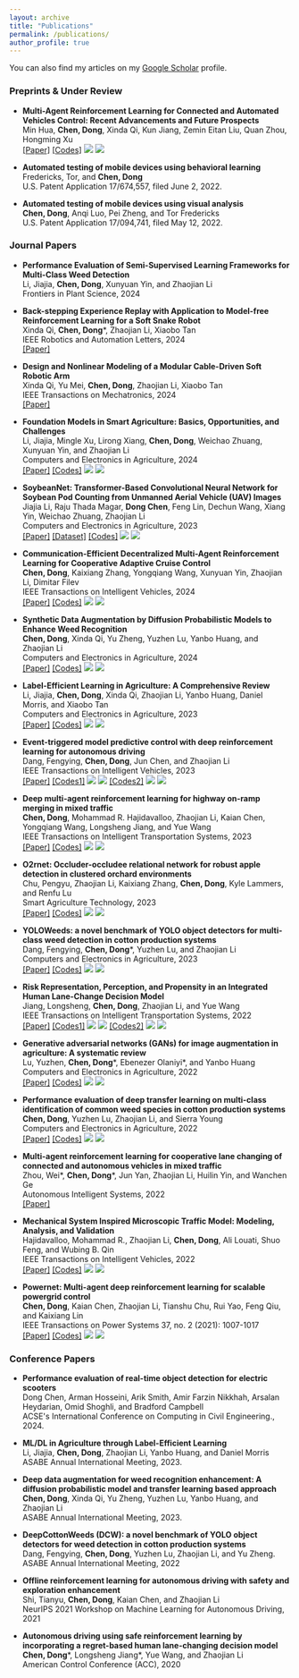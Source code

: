 ```yaml
---
layout: archive
title: "Publications"
permalink: /publications/
author_profile: true
---
```


You can also find my articles on my [Google Scholar](https://scholar.google.com/citations?hl=en&user=dwvTqeUAAAAJ&view_op=list_works&sortby=pubdate) profile.

### Preprints & Under Review



- **Multi-Agent Reinforcement Learning for Connected and Automated Vehicles Control: Recent Advancements and Future Prospects** \
  Min Hua, **Chen, Dong**, Xinda Qi, Kun Jiang, Zemin Eitan Liu, Quan Zhou, Hongming Xu \
  [[Paper]](https://arxiv.org/abs/2312.11084) [[Codes]](https://github.com/huahuaedi/MARL_in_CAV_control_review) ![](https://img.shields.io/github/stars/huahuaedi/MARL_in_CAV_control_review) ![](https://img.shields.io/github/forks/huahuaedi/MARL_in_CAV_control_review)
  

- **Automated testing of mobile devices using behavioral learning** \
  Fredericks, Tor, and **Chen, Dong** \
  U.S. Patent Application 17/674,557, filed June 2, 2022.
  
- **Automated testing of mobile devices using visual analysis** \
**Chen, Dong**, Anqi Luo, Pei Zheng, and Tor Fredericks \
  U.S. Patent Application 17/094,741, filed May 12, 2022.


### Journal Papers
- **Performance Evaluation of Semi-Supervised Learning Frameworks for Multi-Class Weed Detection** \
  Li, Jiajia, **Chen, Dong**, Xunyuan Yin, and Zhaojian Li \
  Frontiers in Plant Science, 2024

- **Back-stepping Experience Replay with Application to Model-free Reinforcement Learning for a Soft Snake Robot** \
  Xinda Qi, **Chen, Dong***, Zhaojian Li, Xiaobo Tan \
  IEEE Robotics and Automation Letters, 2024 \
  [[Paper]](https://arxiv.org/abs/2401.11372)

- **Design and Nonlinear Modeling of a Modular Cable-Driven Soft Robotic Arm** \
  Xinda Qi, Yu Mei, **Chen, Dong**, Zhaojian Li, Xiaobo Tan \
  IEEE Transactions on Mechatronics, 2024 \
  [[Paper]](https://arxiv.org/abs/2401.06377)

- **Foundation Models in Smart Agriculture: Basics, Opportunities, and Challenges** \
  Li, Jiajia, Mingle Xu, Lirong Xiang, **Chen, Dong**, Weichao Zhuang, Xunyuan Yin, and Zhaojian Li \
  Computers and Electronics in Agriculture, 2024 \
  [[Paper]](https://arxiv.org/abs/2308.06668) [[Codes]](https://github.com/JiajiaLi04/Agriculture-Foundation-Models) ![](https://img.shields.io/github/stars/JiajiaLi04/Agriculture-Foundation-Models) ![](https://img.shields.io/github/forks/JiajiaLi04/Agriculture-Foundation-Models)

- **SoybeanNet: Transformer-Based Convolutional Neural Network for Soybean Pod Counting from Unmanned Aerial Vehicle (UAV) Images** \
  Jiajia Li, Raju Thada Magar, **Dong Chen**, Feng Lin, Dechun Wang, Xiang Yin, Weichao Zhuang, Zhaojian Li \
  Computers and Electronics in Agriculture, 2023 \
  [[Paper]](https://arxiv.org/abs/2310.10861)  [[Dataset]](https://www.kaggle.com/datasets/jiajiali/uav-based-soybean-pod-images) [[Codes]](https://github.com/JiajiaLi04/Soybean-Pod-Counting-from-UAV-Images) ![](https://img.shields.io/github/stars/JiajiaLi04/Soybean-Pod-Counting-from-UAV-Images) ![](https://img.shields.io/github/forks/JiajiaLi04/Soybean-Pod-Counting-from-UAV-Images)


- **Communication-Efficient Decentralized Multi-Agent Reinforcement Learning for Cooperative Adaptive Cruise Control** \
 **Chen, Dong**, Kaixiang Zhang, Yongqiang Wang, Xunyuan Yin, Zhaojian Li, Dimitar Filev \
 IEEE Transactions on Intelligent Vehicles, 2024 \
 [[Paper]](https://ieeexplore.ieee.org/abstract/document/10443048) [[Codes]](https://github.com/DongChen06/MACACC) ![](https://img.shields.io/github/stars/DongChen06/MACACC) ![](https://img.shields.io/github/forks/DongChen06/MACACC)

- **Synthetic Data Augmentation by Diffusion Probabilistic Models to Enhance Weed Recognition**  \
  **Chen, Dong**, Xinda Qi, Yu Zheng, Yuzhen Lu, Yanbo Huang, and Zhaojian Li \
  Computers and Electronics in Agriculture, 2024 \
  [[Paper]](https://www.sciencedirect.com/science/article/abs/pii/S0168169923009055) [[Codes]](https://github.com/DongChen06/DMWeeds) ![](https://img.shields.io/github/stars/DongChen06/DMWeeds) ![](https://img.shields.io/github/forks/DongChen06/DMWeeds)
  
- **Label-Efficient Learning in Agriculture: A Comprehensive Review** \
  Li, Jiajia, **Chen, Dong**, Xinda Qi, Zhaojian Li, Yanbo Huang, Daniel Morris, and Xiaobo Tan \
  Computers and Electronics in Agriculture, 2023 \
  [[Paper]](https://www.sciencedirect.com/science/article/abs/pii/S0168169923008001) [[Codes]](https://github.com/DongChen06/Label-efficient-in-Agriculture) ![](https://img.shields.io/github/stars/DongChen06/Label-efficient-in-Agriculture) ![](https://img.shields.io/github/forks/DongChen06/Label-efficient-in-Agriculture)

-  **Event-triggered model predictive control with deep reinforcement learning for autonomous driving** \
  Dang, Fengying, **Chen, Dong**, Jun Chen, and Zhaojian Li \
  IEEE Transactions on Intelligent Vehicles, 2023 \
  [[Paper]](https://ieeexplore.ieee.org/document/10306336) [[Codes1]](https://github.com/DangFengying/RL-based-event-triggered-MPC) ![](https://img.shields.io/github/stars/DangFengying/RL-based-event-triggered-MPC) ![](https://img.shields.io/github/forks/DangFengying/RL-based-event-triggered-MPC)  [[Codes2]](https://github.com/DangFengying/RL-based-event-triggered-MPC) ![](https://img.shields.io/github/stars/DongChen06/Event-trigger-MPC) ![](https://img.shields.io/github/forks/DongChen06/Event-trigger-MPC)

- **Deep multi-agent reinforcement learning for highway on-ramp merging in mixed traffic** \
  **Chen, Dong**, Mohammad R. Hajidavalloo, Zhaojian Li, Kaian Chen, Yongqiang Wang, Longsheng Jiang, and Yue Wang \
   IEEE Transactions on Intelligent Transportation Systems, 2023 \
   [[Paper]](https://ieeexplore.ieee.org/abstract/document/10159552) [[Codes]](https://github.com/DongChen06/MARL_CAVs)  ![](https://img.shields.io/github/stars/DongChen06/MARL_CAVs)  ![](https://img.shields.io/github/forks/DongChen06/MARL_CAVs)
  
-  **O2rnet: Occluder-occludee relational network for robust apple detection in clustered orchard environments** \
  Chu, Pengyu, Zhaojian Li, Kaixiang Zhang, **Chen, Dong**, Kyle Lammers, and Renfu Lu \
  Smart Agriculture Technology, 2023 \
  [[Paper]](https://www.sciencedirect.com/science/article/pii/S2772375523001132) [[Codes]](https://github.com/pengyuchu/MSUAppleDatasetv2) ![](https://img.shields.io/github/stars/pengyuchu/MSUAppleDatasetv2) ![](https://img.shields.io/github/forks/pengyuchu/MSUAppleDatasetv2)

-  **YOLOWeeds: a novel benchmark of YOLO object detectors for multi-class weed detection in cotton production systems** \
    Dang, Fengying, **Chen, Dong***, Yuzhen Lu, and Zhaojian Li \
    Computers and Electronics in Agriculture, 2023 \
    [[Paper]](https://www.sciencedirect.com/science/article/abs/pii/S0168169923000431) [[Codes]](https://github.com/DongChen06/DCW)  ![](https://img.shields.io/github/stars/DongChen06/DCW) ![](https://img.shields.io/github/forks/DongChen06/DCW)

- **Risk Representation, Perception, and Propensity in an Integrated Human Lane-Change Decision Model** \
  Jiang, Longsheng, **Chen, Dong**, Zhaojian Li, and Yue Wang \
  IEEE Transactions on Intelligent Transportation Systems, 2022 \
  [[Paper]](https://ieeexplore.ieee.org/abstract/document/9901459) [[Codes1]](https://github.com/LongshengJiang/NGSIM-tools) ![](https://img.shields.io/github/stars/LongshengJiang/NGSIM-tools) ![](https://img.shields.io/github/forks/LongshengJiang/NGSIM-tools)  [[Codes2]](https://github.com/LongshengJiang/NGSIM-tools) ![](https://img.shields.io/github/stars/DongChen06/PathTrackingBicycle) ![](https://img.shields.io/github/forks/DongChen06/PathTrackingBicycle)
  
- **Generative adversarial networks (GANs) for image augmentation in agriculture: A systematic review** \
  Lu, Yuzhen, **Chen, Dong***, Ebenezer Olaniyi*, and Yanbo Huang \
  Computers and Electronics in Agriculture, 2022 \
  [[Paper]](https://www.sciencedirect.com/science/article/abs/pii/S0168169922005233) [[Codes]](https://github.com/DongChen06/GANs-Agriculture)  ![](https://img.shields.io/github/stars/DongChen06/GANs-Agriculture) ![](https://img.shields.io/github/forks/DongChen06/GANs-Agriculture)
  
- **Performance evaluation of deep transfer learning on multi-class identification of common weed species in cotton production systems** \
  **Chen, Dong**, Yuzhen Lu, Zhaojian Li, and Sierra Young \
  Computers and Electronics in Agriculture, 2022 \
  [[Paper]](https://www.sciencedirect.com/science/article/abs/pii/S0168169922005233) [[Codes]](https://github.com/DongChen06/CottonWeeds)  ![](https://img.shields.io/github/stars/DongChen06/CottonWeeds) ![](https://img.shields.io/github/forks/DongChen06/CottonWeeds)
  
- **Multi-agent reinforcement learning for cooperative lane changing of connected and autonomous vehicles in mixed traffic** \
  Zhou, Wei*, **Chen, Dong***, Jun Yan, Zhaojian Li, Huilin Yin, and Wanchen Ge \
  Autonomous Intelligent Systems, 2022 \
  [[Paper]](https://link.springer.com/article/10.1007/s43684-022-00023-5) 

-  **Mechanical System Inspired Microscopic Traffic Model: Modeling, Analysis, and Validation**  \
   Hajidavalloo, Mohammad R., Zhaojian Li, **Chen, Dong**, Ali Louati, Shuo Feng, and Wubing B. Qin \
   IEEE Transactions on Intelligent Vehicles, 2022 \
   [[Paper]](https://ieeexplore.ieee.org/abstract/document/9695257) [[Codes]](https://github.com/DongChen06/NGSIM_DATA_PROCESSING)  ![](https://img.shields.io/github/stars/DongChen06/NGSIM_DATA_PROCESSING) ![](https://img.shields.io/github/forks/DongChen06/NGSIM_DATA_PROCESSING)

- **Powernet: Multi-agent deep reinforcement learning for scalable powergrid control** \
  **Chen, Dong**, Kaian Chen, Zhaojian Li, Tianshu Chu, Rui Yao, Feng Qiu, and Kaixiang Lin  \
  IEEE Transactions on Power Systems 37, no. 2 (2021): 1007-1017 \
  [[Paper]](https://ieeexplore.ieee.org/abstract/document/9502564) [[Codes]](https://github.com/DongChen06/PGSIM)   ![](https://img.shields.io/github/stars/DongChen06/PGSIM) ![](https://img.shields.io/github/forks/DongChen06/PGSIM)

### Conference Papers
- **Performance evaluation of real-time object detection for electric scooters** \
  Dong Chen, Arman Hosseini, Arik Smith, Amir Farzin Nikkhah, Arsalan Heydarian, Omid Shoghli, and Bradford Campbell \
  ACSE's International Conference on Computing in Civil Engineering., 2024.

- **ML/DL in Agriculture through Label-Efficient Learning** \
  Li, Jiajia, **Chen, Dong**, Zhaojian Li, Yanbo Huang, and Daniel Morris  \
  ASABE Annual International Meeting, 2023.
  
- **Deep data augmentation for weed recognition enhancement: A diffusion probabilistic model and transfer learning based approach** \
  **Chen, Dong**, Xinda Qi, Yu Zheng, Yuzhen Lu, Yanbo Huang, and Zhaojian Li \
  ASABE Annual International Meeting, 2023.
  
- **DeepCottonWeeds (DCW): a novel benchmark of YOLO object detectors for weed detection in cotton production systems** \
   Dang, Fengying, **Chen, Dong**, Yuzhen Lu, Zhaojian Li, and Yu Zheng. \
  ASABE Annual International Meeting, 2022

- **Offline reinforcement learning for autonomous driving with safety and exploration enhancement** \
  Shi, Tianyu, **Chen, Dong**, Kaian Chen, and Zhaojian Li \
  NeurIPS 2021 Workshop on Machine Learning for Autonomous Driving, 2021
  
- **Autonomous driving using safe reinforcement learning by incorporating a regret-based human lane-changing decision model** \
  **Chen, Dong***, Longsheng Jiang*, Yue Wang, and Zhaojian Li \
  American Control Conference (ACC), 2020
